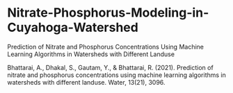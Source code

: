 # Nitrate-Phosphorus-Modeling-in-Cuyahoga-Watershed
Prediction of Nitrate and Phosphorus Concentrations Using Machine Learning Algorithms in Watersheds with Different Landuse

Bhattarai, A., Dhakal, S., Gautam, Y., & Bhattarai, R. (2021). Prediction of nitrate and phosphorus concentrations using machine learning algorithms in watersheds with different landuse. Water, 13(21), 3096.
